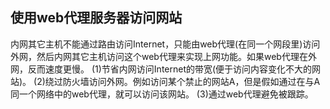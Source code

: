 ## 使用web代理服务器访问网站
内网其它主机不能通过路由访问Internet，只能由web代理(在同一个网段里)访问外网，然后内网其它主机访问这个web代理来实现上网功能。如果web代理在外网，反而速度更慢。
(1)节省内网访问Internet的带宽(便于访问内容变化不大的网站)。
(2)绕过防火墙访问外网。例如访问某个禁止的网站A，但是假如通过在与A同一个网络中的web代理，就可以访问该网站。
(3)通过web代理避免被跟踪。

